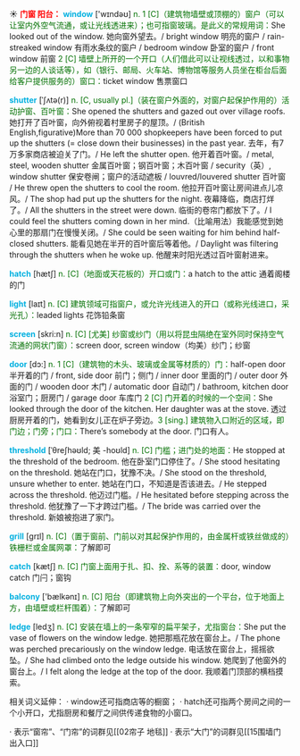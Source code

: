 ☀ <font color="red">**门窗 阳台：**</font>
<font color="sky blue">**window**</font> ['wɪndəʊ] 
<font color="rgb(227, 108, 9)">n. 1 [C]（建筑物墙壁或顶棚的）窗户（可以让室内外空气流通，或让光线透进来）；也可指窗玻璃。是此义的常规用词：</font>She looked out of the window. 她向窗外望去。/ bright window 明亮的窗户 / rain-streaked window 有雨水条纹的窗户 / bedroom window 卧室的窗户 / front window 前窗 <font color="rgb(227, 108, 9)">2 [C] 墙壁上所开的一个开口（人们借此可以让视线透过，以和事物另一边的人谈话等），如（银行、邮局、火车站、博物馆等服务人员坐在柜台后面给客户提供服务的）窗口：</font>ticket window 售票窗口
           
<font color="sky blue">**shutter**</font> [ˈʃʌtə(r)]
<font color="rgb(227, 108, 9)">n. [C, usually pl.]（装在窗户外面的，对窗户起保护作用的）活动护窗、百叶窗：</font>She opened the shutters and gazed out over village roofs. 她打开了百叶窗，向外俯视着村里房子的屋顶。/ (British English,figurative)More than 70 000 shopkeepers have been forced to put up the shutters (= close down their businesses) in the past year. 去年，有7万多家商店被迫关了门。/ He left the shutter open. 他开着百叶窗。/ metal, steel, wooden shutter 金属百叶窗；钢百叶窗；木百叶窗 / security（英）, window shutter 保安卷闸；窗户的活动遮板 / louvred/louvered shutter 百叶窗 / He threw open the shutters to cool the room. 他拉开百叶窗让房间进点儿凉风。/ The shop had put up the shutters for the night. 夜幕降临，商店打烊了。/ All the shutters in the street were down. 临街的卷帘门都放下了。/ I could feel the shutters coming down in her mind.（比喻用法）我能感觉到她心里的那扇门在慢慢关闭。/ She could be seen waiting for him behind half-closed shutters. 能看见她在半开的百叶窗后等着他。/ Daylight was filtering through the shutters when he woke up. 他醒来时阳光透过百叶窗射进来。

<font color="sky blue">**hatch**</font> [hætʃ] 
<font color="rgb(227, 108, 9)">n. [C]（地面或天花板的）开口或门：</font>a hatch to the attic 通着阁楼的门

<font color="sky blue">**light**</font> [laɪt] 
<font color="rgb(227, 108, 9)">n. [C] 建筑领域可指窗户，或允许光线进入的开口（或称光线进口，采光孔）：</font>leaded lights 花饰铅条窗

<font color="sky blue">**screen**</font> [skri:n] 
<font color="rgb(227, 108, 9)">n. [C] [尤美] 纱窗或纱门（用以将昆虫隔绝在室外同时保持空气流通的网状门窗）：</font>screen door, screen window（均美）纱门；纱窗

<font color="sky blue">**door**</font> [dɔ:] 
<font color="rgb(227, 108, 9)">n. 1 [C]（建筑物的木头、玻璃或金属等材质的）门：</font>half-open door 半开着的门 / front, side door 前门；侧门 / inner door 里面的门 / outer door 外面的门 / wooden door 木门 / automatic door 自动门 / bathroom, kitchen door 浴室门；厨房门 / garage door 车库门 <font color="rgb(227, 108, 9)">2 [C] 门开着的时候的一个空间：</font>She looked through the door of the kitchen. Her daughter was at the stove. 透过厨房开着的门，她看到女儿正在炉子旁边。<font color="rgb(227, 108, 9)">3 [sing.] 建筑物入口附近的区域，即门边；门旁；门口：</font>There’s somebody at the door. 门口有人。
           
<font color="sky blue">**threshold**</font> [ˈθreʃhəʊld; 美 -hoʊld]
<font color="rgb(227, 108, 9)">n. [C] 门槛；进门处的地面：</font>He stopped at the threshold of the bedroom. 他在卧室门口停住了。/ She stood hesitating on the threshold. 她站在门口，犹豫不决。/ She stood on the threshold, unsure whether to enter. 她站在门口，不知道是否该进去。/ He stepped across the threshold. 他迈过门槛。/ He hesitated before stepping across the threshold. 他犹豫了一下才跨过门槛。/ The bride was carried over the threshold. 新娘被抱进了家门。

<font color="sky blue">**grill**</font> [ɡrɪl] 
<font color="rgb(227, 108, 9)">n. [C]（置于窗前、门前以对其起保护作用的，由金属杆或铁丝做成的）铁栅栏或金属网罩：</font>了解即可

<font color="sky blue">**catch**</font> [kætʃ] 
<font color="rgb(227, 108, 9)">n. [C] 门窗上面用于扎、扣、拴、系等的装置：</font>door, window catch 门闩；窗钩

<font color="sky blue">**balcony**</font> ['bælkənɪ] 
<font color="rgb(227, 108, 9)">n. [C] 阳台（即建筑物上向外突出的一个平台，位于地面上方，由墙壁或栏杆围着）：</font>了解即可
           
<font color="sky blue">**ledge**</font> [ledʒ]
<font color="rgb(227, 108, 9)">n. [C] 安装在墙上的一条窄窄的扁平架子，尤指窗台：</font>She put the vase of flowers on the window ledge. 她把那瓶花放在窗台上。/ The phone was perched precariously on the window ledge. 电话放在窗台上，摇摇欲坠。/ She had climbed onto the ledge outside his window. 她爬到了他窗外的窗台上。/ I felt along the ledge at the top of the door. 我顺着门顶部的横档摸索。

相关词义延伸：
· window还可指商店等的橱窗；
· hatch还可指两个房间之间的一个小开口，尤指厨房和餐厅之间供传递食物的小窗口。

· 表示“窗帘”、“门帘”的词群见[[02帘子 地毯]]
· 表示“大门”的词群见[[15围墙门 出入口]]
